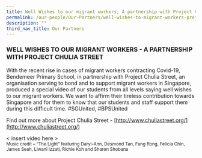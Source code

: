 ```yaml
---
title: Well Wishes to our migrant workers, A partnership with Project Chulia Street
permalink: /our-people/Our-Partners/well-wishes-to-migrant-workers-project-chulia-street
description: ""
third_nav_title: Our Partners
---
```

### WELL WISHES TO OUR MIGRANT WORKERS - A PARTNERSHIP WITH PROJECT CHULIA STREET

With the recent rise in cases of migrant workers contracting Covid-19, Bendemeer Primary School, in partnership with Project Chulia Street, an organisation serving to bond and to support migrant workers in Singapore, produced a special video of our students from all levels saying well wishes to our migrant workers. We want to affirm their tireless contribution towards Singapore and for them to know that our students and staff support them during this difficult time. #SGUnited, #BPSUnited

Find out more about Project Chulia Street - [http://www.chuliastreet.org/](http://www.chuliastreet.org/)

  
< insert video here > <br>
<small>Music credit – “The Light” featuring Daryl-Ann, Desmond Tan, Fang Rong, Felicia Chin, James Seah, Liwani Izzati, Richie Koh and Sharon Shobana</small>